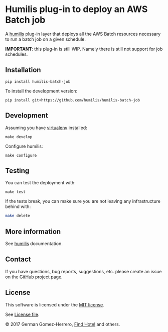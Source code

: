 # Humilis plug-in to deploy an AWS Batch job

A [humilis][humilis] plug-in layer that deploys all the AWS Batch resources necessary to run a batch job on a given schedule.

__IMPORTANT__: this plug-in is still WIP. Namely there is still not support for job schedules.

[humilis]: https://github.com/humilis/humilis


## Installation


```
pip install humilis-batch-job
```


To install the development version:

```
pip install git+https://github.com/humilis/humilis-batch-job
```


## Development

Assuming you have [virtualenv][venv] installed:

[venv]: https://virtualenv.readthedocs.org/en/latest/

```
make develop
```

Configure humilis:

```
make configure
```


## Testing

You can test the deployment with:

```
make test
```

If the tests break, you can make sure you are not leaving any infrastructure
behind with:

```bash
make delete
```


## More information

See [humilis][humilis] documentation.

[humilis]: https://github.com/humilis/blob/master/README.md


## Contact

If you have questions, bug reports, suggestions, etc. please create an issue on
the [GitHub project page][github].

[github]: http://github.com/humilis/humilis-batch


## License

This software is licensed under the [MIT license][mit].

[mit]: http://en.wikipedia.org/wiki/MIT_License

See [License file][LICENSE].

[LICENSE]: ./LICENSE.txt


© 2017 German Gomez-Herrero, [Find Hotel][fh] and others.

[fh]: http://company.findhotel.net
